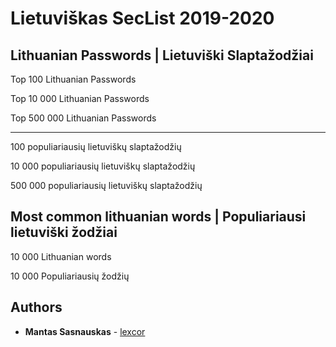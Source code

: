 # Lietuviškas SecList 2019-2020

## Lithuanian Passwords | Lietuviški Slaptažodžiai

Top 100 Lithuanian Passwords

Top 10 000 Lithuanian Passwords

Top 500 000 Lithuanian Passwords
***
100 populiariausių lietuviškų slaptažodžių

10 000 populiariausių lietuviškų slaptažodžių

500 000 populiariausių lietuviškų slaptažodžių

## Most common lithuanian words | Populiariausi lietuviški žodžiai

10 000 Lithuanian words

10 000 Populiariausių žodžių


## Authors

* **Mantas Sasnauskas** - [lexcor](https://github.com/lexcor)

